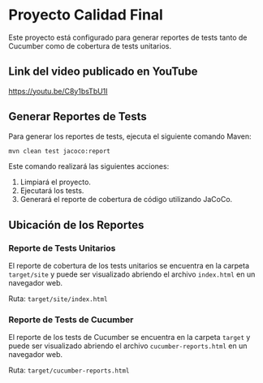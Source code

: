# Proyecto Calidad Final




Este proyecto está configurado para generar reportes de tests tanto de Cucumber como de cobertura de tests unitarios.

## Link del video publicado en YouTube
https://youtu.be/C8y1bsTbU1I

## Generar Reportes de Tests

Para generar los reportes de tests, ejecuta el siguiente comando Maven:

```sh
mvn clean test jacoco:report
```
Este comando realizará las siguientes acciones:
1. Limpiará el proyecto.
2. Ejecutará los tests.
3. Generará el reporte de cobertura de código utilizando JaCoCo.

## Ubicación de los Reportes

### Reporte de Tests Unitarios

El reporte de cobertura de los tests unitarios se encuentra en la carpeta `target/site` y puede ser visualizado abriendo el archivo `index.html` en un navegador web.

Ruta: `target/site/index.html`

### Reporte de Tests de Cucumber

El reporte de los tests de Cucumber se encuentra en la carpeta `target` y puede ser visualizado abriendo el archivo `cucumber-reports.html` en un navegador web.

Ruta: `target/cucumber-reports.html`

